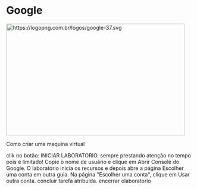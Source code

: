 # Google
<img src="03.jpg" alt="https://logopng.com.br/logos/google-37.svg" width="480" height="300">

<p> Como criar uma maquina virtual</p>
<p> clik no botão: INICIAR LABORATORIO. sempre prestando atenção no tempo pois é limitado!
Copie o nome de usuário e clique em Abrir Console do Google. O
laboratório inicia os recursos e depois abre a página Escolher uma
conta em outra guia. 
Na página "Escolher uma conta", clique em Usar outra conta.
concluir tarefa atribuida.
encerrar olaboratorio </p>
